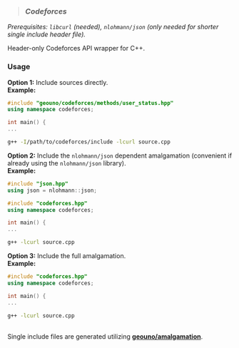> ### _**Codeforces**_

*Prerequisites: `libcurl` (needed), `nlohmann/json` (only needed for shorter single include header file).*

Header-only Codeforces API wrapper for C++.

### Usage
**Option 1:** Include sources directly.\
**Example:<F5>**
```cpp
#include "geouno/codeforces/methods/user_status.hpp"
using namespace codeforces;

int main() {
...
```
``` bash
g++ -I/path/to/codeforces/include -lcurl source.cpp
```
**Option 2:** Include the `nlohmann/json` dependent amalgamation (convenient if already using the `nlohmann/json` library).\
**Example:**
```cpp
#include "json.hpp"
using json = nlohmann::json;

#include "codeforces.hpp"
using namespace codeforces;

int main() {
...
```
``` bash
g++ -lcurl source.cpp
```
**Option 3:** Include the full amalgamation.\
**Example:**
```cpp
#include "codeforces.hpp"
using namespace codeforces;

int main() {
...
```
``` bash
g++ -lcurl source.cpp
```

\
Single include files are generated utilizing **[geouno/amalgamation](https://github.com/geouno/amalgamation)**.
